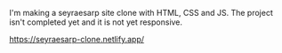 I'm making a seyraesarp site clone with HTML, CSS and JS. The project isn't completed yet and it is not yet responsive.

https://seyraesarp-clone.netlify.app/
